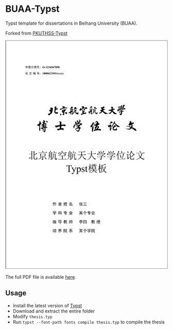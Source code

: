 # BUAA-Typst

Typst template for dissertations in Beihang University (BUAA).

Forked from [PKUTHSS-Typst](https://github.com/lucifer1004/pkuthss-typst)

![BUAA-Typst](./images/cover.png)

The full PDF file is available [here](./build/thesis.pdf).

## Usage

- Install the latest version of [Typst](https://github.com/typst/typst)
- Download and extract the entire folder
- Modify `thesis.typ`
- Run `typst --font-path fonts compile thesis.typ` to compile the thesis
